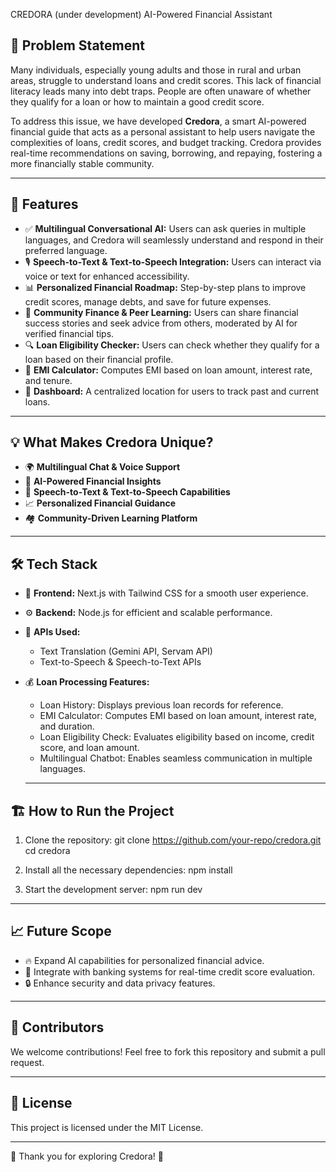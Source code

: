 CREDORA (under development)
AI-Powered Financial Assistant

## 🚀 Problem Statement
Many individuals, especially young adults and those in rural and urban areas, struggle to understand loans and credit scores. This lack of financial literacy leads many into debt traps. People are often unaware of whether they qualify for a loan or how to maintain a good credit score.

To address this issue, we have developed **Credora**, a smart AI-powered financial guide that acts as a personal assistant to help users navigate the complexities of loans, credit scores, and budget tracking. Credora provides real-time recommendations on saving, borrowing, and repaying, fostering a more financially stable community.

---

## 🎯 Features
- ✅ **Multilingual Conversational AI:** Users can ask queries in multiple languages, and Credora will seamlessly understand and respond in their preferred language.
- 🎙 **Speech-to-Text & Text-to-Speech Integration:** Users can interact via voice or text for enhanced accessibility.
- 📊 **Personalized Financial Roadmap:** Step-by-step plans to improve credit scores, manage debts, and save for future expenses.
- 🏦 **Community Finance & Peer Learning:** Users can share financial success stories and seek advice from others, moderated by AI for verified financial tips.
- 🔍 **Loan Eligibility Checker:** Users can check whether they qualify for a loan based on their financial profile.
- 🧮 **EMI Calculator:** Computes EMI based on loan amount, interest rate, and tenure.
- 📂 **Dashboard:** A centralized location for users to track past and current loans.

---

## 💡 What Makes Credora Unique?
- 🌍 **Multilingual Chat & Voice Support**
- 🤖 **AI-Powered Financial Insights**
- 🎤 **Speech-to-Text & Text-to-Speech Capabilities**
- 📈 **Personalized Financial Guidance**
- 🏘 **Community-Driven Learning Platform**

---

## 🛠 Tech Stack
- 🎨 **Frontend:** Next.js with Tailwind CSS for a smooth user experience.
- ⚙ **Backend:** Node.js for efficient and scalable performance.
- 🔗 **APIs Used:**
  - Text Translation (Gemini API, Servam API)
  - Text-to-Speech & Speech-to-Text APIs
- 💰 **Loan Processing Features:**
  - Loan History: Displays previous loan records for reference.
  - EMI Calculator: Computes EMI based on loan amount, interest rate, and duration.
  - Loan Eligibility Check: Evaluates eligibility based on income, credit score, and loan amount.
  - Multilingual Chatbot: Enables seamless communication in multiple languages.
 
  ---

## 🏗 How to Run the Project
1. Clone the repository:
   git clone https://github.com/your-repo/credora.git
   cd credora
   
2. Install all the necessary dependencies:
   npm install
   
3. Start the development server:
   npm run dev
   

---

## 📈 Future Scope
- 🔥 Expand AI capabilities for personalized financial advice.
- 🏦 Integrate with banking systems for real-time credit score evaluation.
- 🔒 Enhance security and data privacy features.

---

## 👥 Contributors
We welcome contributions! Feel free to fork this repository and submit a pull request.

---

## 📜 License
This project is licensed under the MIT License.

---

🙏 Thank you for exploring Credora! 🚀

